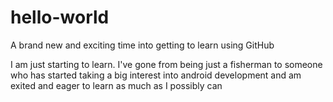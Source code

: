 # hello-world
A brand new and exciting time into getting to learn using GitHub

I am just starting to learn. I've gone from being just a fisherman to someone who has started taking a big interest into android development and am exited and eager to learn as much as I possibly can
